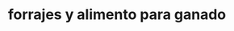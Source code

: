 ---
title: "forrajes y alimento para ganado"
url: /zitacuaro/forrajes-y-alimento-para-ganado/
shop: tienda rural
---